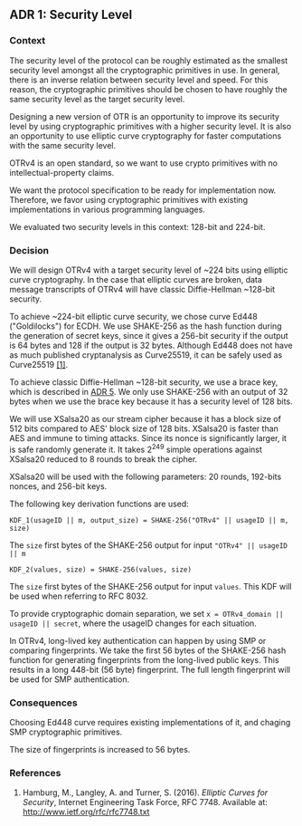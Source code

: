 ## ADR 1: Security Level

### Context

The security level of the protocol can be roughly estimated as the smallest
security level amongst all the cryptographic primitives in use. In general,
there is an inverse relation between security level and speed. For this reason,
the cryptographic primitives should be chosen to have roughly the same security
level as the target security level.

Designing a new version of OTR is an opportunity to improve its security level
by using cryptographic primitives with a higher security level. It is also an
opportunity to use elliptic curve cryptography for faster computations with
the same security level.

OTRv4 is an open standard, so we want to use crypto primitives with no
intellectual-property claims.

We want the protocol specification to be ready for implementation now.
Therefore, we favor using cryptographic primitives with existing
implementations in various programming languages.

We evaluated two security levels in this context: 128-bit and 224-bit.

### Decision

We will design OTRv4 with a target security level of ~224 bits using elliptic
curve cryptography. In the case that elliptic curves are broken, data message
transcripts of OTRv4 will have classic Diffie-Hellman ~128-bit security.

To achieve ~224-bit elliptic curve security, we chose curve Ed448 ("Goldilocks")
for ECDH. We use SHAKE-256 as the hash function during the generation of secret
keys, since it gives a 256-bit security if the output is 64 bytes and 128 if the
output is 32 bytes. Although Ed448 does not have as much published cryptanalysis
as Curve25519, it can be safely used as Curve25519 [\[1\]](#references).

To achieve classic Diffie-Hellman ~128-bit security, we use a brace key, which
is described in
[ADR 5](https://github.com/otrv4/otrv4/blob/master/architecture-decisions/005-brace-key.md).
We only use SHAKE-256 with an output of 32 bytes when we use the brace key
because it has a security level of 128 bits.

We will use XSalsa20 as our stream cipher because it has a block size of 512
bits compared to AES' block size of 128 bits. XSalsa20 is faster than AES and
immune to timing attacks. Since its nonce is significantly larger, it is safe
randomly generate it. It takes 2<sup>249</sup> simple operations against
XSalsa20 reduced to 8 rounds to break the cipher.

XSalsa20 will be used with the following parameters: 20 rounds, 192-bits
nonces, and 256-bit keys.

The following key derivation functions are used:

```
KDF_1(usageID || m, output_size) = SHAKE-256("OTRv4" || usageID || m, size)
```

The `size` first bytes of the SHAKE-256 output for input
`"OTRv4" || usageID || m`

```
KDF_2(values, size) = SHAKE-256(values, size)
```

The `size` first bytes of the SHAKE-256 output for input `values`. This KDF will
be used when referring to RFC 8032.

To provide cryptographic domain separation, we set
`x = OTRv4_domain || usageID || secret`, where the usageID changes for each
situation.

In OTRv4, long-lived key authentication can happen by using SMP or comparing
fingerprints. We take the first 56 bytes of the SHAKE-256 hash function for
generating fingerprints from the long-lived public keys. This results in a long
448-bit (56 byte) fingerprint. The full length fingerprint will be used for SMP
authentication.

### Consequences

Choosing Ed448 curve requires existing implementations of it, and chaging SMP
cryptographic primitives.

The size of fingerprints is increased to 56 bytes.

### References

1. Hamburg, M., Langley, A. and Turner, S. (2016). *Elliptic Curves for
   Security*, Internet Engineering Task Force, RFC 7748. Available at:
   http://www.ietf.org/rfc/rfc7748.txt